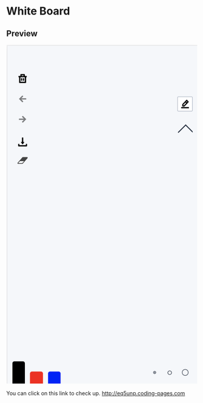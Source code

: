 # White Board

## Preview

![image](./doc/version0.4.png)

You can click on this link to check up. http://eq5unp.coding-pages.com
